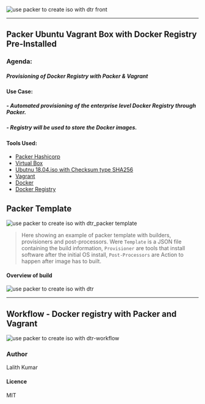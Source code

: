![use packer to create iso with dtr front](https://user-images.githubusercontent.com/37847249/42433228-67fa760c-831c-11e8-9700-ebc6f1456d9d.jpg)

******
## Packer Ubuntu Vagrant Box with Docker Registry Pre-Installed 




### Agenda:
##### Provisioning of Docker Registry with Packer & Vagrant


#### Use Case:
##### - Automated provisioning of the enterprise level Docker Registry through Packer.
##### - Registry will be used to store the Docker images.

#### Tools Used:
- [Packer Hashicorp](https://www.packer.io/intro/index.html)
- [Virtual Box](https://www.virtualbox.org/wiki/Downloads)
- [Ubutnu 18.04.iso with Checksum type SHA256](http://releases.ubuntu.com/18.04/)
- [Vagrant](https://www.vagrantup.com/intro/index.html)
- [Docker](https://docs.docker.com/get-started/)
- [Docker Registry](https://docs.docker.com/registry/)


## Packer Template
![use packer to create iso with dtr_packer template](https://user-images.githubusercontent.com/37847249/42431751-3e7566e0-8315-11e8-9c1f-40760d5b550a.jpg)
> Here showing an example of packer template with builders, provisioners and post-processors. Were `Template` is a JSON file containing the build information, `Provisioner` are tools that install software after the initial OS install, `Post-Processors` are Action to happen after image has to built.

#### Overview of build

![use packer to create iso with dtr](https://user-images.githubusercontent.com/37847249/42431616-a570b7c4-8314-11e8-9bcd-9d008c033348.jpg)
****
## Workflow - Docker registry with Packer and Vagrant
![use packer to create iso with dtr-workflow](https://user-images.githubusercontent.com/37847249/42433230-6b74b59a-831c-11e8-9b5b-25098bf8e9bc.jpg)

### Author
Lalith Kumar

#### Licence
MIT
